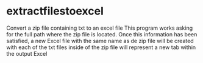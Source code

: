 # extractfilestoexcel
Convert a zip file containing txt to an excel file
This program works asking for the full path where the zip file is located. 
Once this information has been satisfied, a new Excel file with the same name as de zip file will be created with each of the txt files inside of the zip file will represent a new tab within the output Excel

